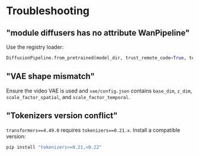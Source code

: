 # Troubleshooting

## "module diffusers has no attribute WanPipeline"

Use the registry loader:

```python
DiffusionPipeline.from_pretrained(model_dir, trust_remote_code=True, torch_dtype=torch.float16)
```

## "VAE shape mismatch"

Ensure the video VAE is used and `vae/config.json` contains `base_dim`, `z_dim`, `scale_factor_spatial`, and `scale_factor_temporal`.

## "Tokenizers version conflict"

`transformers==4.49.0` requires `tokenizers==0.21.x`. Install a compatible version:

```bash
pip install "tokenizers>=0.21,<0.22"
```

